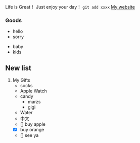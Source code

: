 Life is Great！
Just enjoy your day！
`git add xxxx`
[My website](https://www.baidu.com)

### Goods
- hello
- sorry
* baby
* kids

## New list
1. My Gifts
   - socks
   - Apple Watch
   - candy
     - marzs
     - gigi
   - Water
   - 中文
   - [] buy apple
   - [x] buy orange
   - [] see ya

